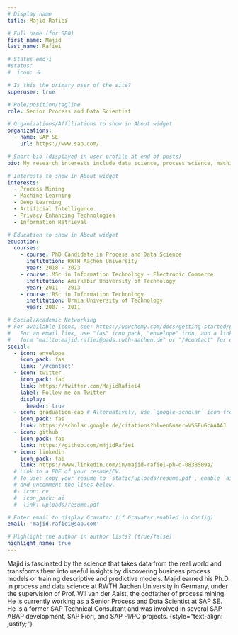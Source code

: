 ```yaml
---
# Display name
title: Majid Rafiei

# Full name (for SEO)
first_name: Majid
last_name: Rafiei

# Status emoji
#status:
#  icon: ☕

# Is this the primary user of the site?
superuser: true

# Role/position/tagline
role: Senior Process and Data Scientist

# Organizations/Affiliations to show in About widget
organizations:
  - name: SAP SE
    url: https://www.sap.com/

# Short bio (displayed in user profile at end of posts)
bio: My research interests include data science, process science, machine learning, and privacy enhancing technologies.

# Interests to show in About widget
interests:
  - Process Mining
  - Machine Learning
  - Deep Learning
  - Artificial Intelligence
  - Privacy Enhancing Technologies
  - Information Retrieval

# Education to show in About widget
education:
  courses:
    - course: PhD Candidate in Process and Data Science
      institution: RWTH Aachen University
      year: 2018 - 2023
    - course: MSc in Information Technology - Electronic Commerce
      institution: Amirkabir University of Technology
      year: 2011 - 2013
    - course: BSc in Information Technology
      institution: Urmia University of Technology
      year: 2007 - 2011

# Social/Academic Networking
# For available icons, see: https://wowchemy.com/docs/getting-started/page-builder/#icons
#   For an email link, use "fas" icon pack, "envelope" icon, and a link in the
#   form "mailto:majid.rafiei@pads.rwth-aachen.de" or "/#contact" for contact widget.
social:
  - icon: envelope
    icon_pack: fas
    link: '/#contact'
  - icon: twitter
    icon_pack: fab
    link: https://twitter.com/MajidRafiei4
    label: Follow me on Twitter
    display:
      header: true
  - icon: graduation-cap # Alternatively, use `google-scholar` icon from `ai` icon pack
    icon_pack: fas
    link: https://scholar.google.de/citations?hl=en&user=VSSFuGcAAAAJ
  - icon: github
    icon_pack: fab
    link: https://github.com/m4jidRafiei
  - icon: linkedin
    icon_pack: fab
    link: https://www.linkedin.com/in/majid-rafiei-ph-d-0838509a/
  # Link to a PDF of your resume/CV.
  # To use: copy your resume to `static/uploads/resume.pdf`, enable `ai` icons in `params.yaml`,
  # and uncomment the lines below.
  #- icon: cv
  #  icon_pack: ai
  #  link: uploads/resume.pdf

# Enter email to display Gravatar (if Gravatar enabled in Config)
email: 'majid.rafiei@sap.com'

# Highlight the author in author lists? (true/false)
highlight_name: true
---
```


Majid is fascinated by the science that takes data from the real world and transforms them into useful insights by discovering business process models or training descriptive and predictive models.
Majid earned his Ph.D. in process and data science at RWTH Aachen University in Germany, under the supervision of Prof. Wil van der Aalst, the godfather of process mining. He is currently working as a Senior Process and Data Scientist at SAP SE.
He is a former SAP Technical Consultant and was involved in several SAP ABAP development, SAP Fiori, and SAP PI/PO projects.
{style="text-align: justify;"}

